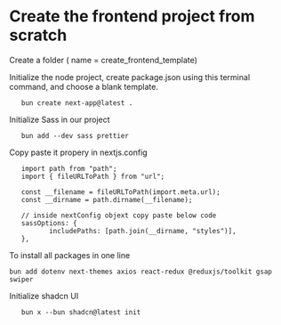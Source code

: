 # Create the frontend project from scratch

<p>
Create a folder ( name = create_frontend_template)
</p>

<p>
Initialize the node project, create package.json using this terminal command, and choose a blank template.
</p>     
<p>

       bun create next-app@latest .

</p>

<p>
Initialize Sass in our project
</p>

<p>

       bun add --dev sass prettier

</p>
<p>
       Copy paste it propery in nextjs.config
</p>

<p>

       import path from "path";
       import { fileURLToPath } from "url";

       const __filename = fileURLToPath(import.meta.url);
       const __dirname = path.dirname(__filename);

       // inside nextConfig objext copy paste below code
       sassOptions: {
              includePaths: [path.join(__dirname, "styles")],
       },

</p>

<p>To install all packages in one line
</p>

<p>

    bun add dotenv next-themes axios react-redux @reduxjs/toolkit gsap swiper

</p>

<p>
Initialize shadcn UI
</p>

<p>

       bun x --bun shadcn@latest init

</p>
